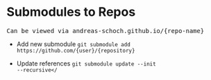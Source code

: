 # Submodules to Repos 
 <pre>Can be viewed via andreas-schoch.github.io/{repo-name}</pre>

* Add new submodule
<code>git submodule add <span>htt</span>ps://github<span>.</span>com/{user}/{repository}</code>

* Update references
<code>git submodule update --init --recursive</